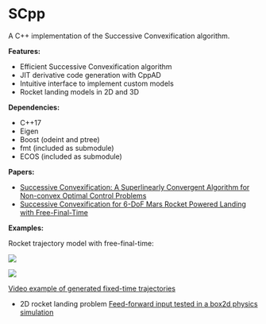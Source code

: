 
# SCpp
A C++ implementation of the Successive Convexification algorithm.

**Features:**

 - Efficient Successive Convexification algorithm
 - JIT derivative code generation with CppAD
 - Intuitive interface to implement custom models
 - Rocket landing models in 2D and 3D
 
**Dependencies:**

 - C++17
 - Eigen
 - Boost (odeint and ptree)
 - fmt (included as submodule)
 - ECOS (included as submodule)
 
 **Papers:**
 - [Successive Convexification: A Superlinearly Convergent Algorithm for Non-convex Optimal Control Problems
](https://arxiv.org/abs/1804.06539)
 - [Successive Convexification for 6-DoF Mars Rocket Powered Landing with Free-Final-Time
](https://arxiv.org/abs/1802.03827)
 
**Examples:**

Rocket trajectory model with free-final-time:

![](https://thumbs.gfycat.com/MenacingThornyGrackle-small.gif)

![](https://i.imgur.com/W6E0rgL.png)

[Video example of generated fixed-time trajectories](https://gfycat.com/InbornCoarseArcticseal)

- 2D rocket landing problem
[Feed-forward input tested in a box2d physics simulation](https://gfycat.com/DaringPortlyBlacklab)
